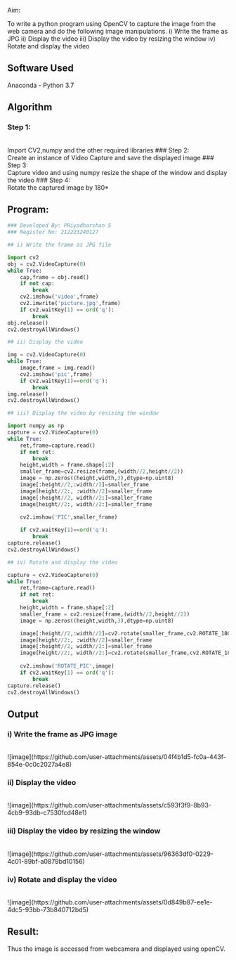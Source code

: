 
Aim:
 
To write a python program using OpenCV to capture the image from the web camera and do the following image manipulations.
i) Write the frame as JPG 
ii) Display the video 
iii) Display the video by resizing the window
iv) Rotate and display the video

## Software Used
Anaconda - Python 3.7
## Algorithm
### Step 1:
<br>
Import CV2,numpy and the other required libraries
### Step 2:
<br>
Create an instance of Video Capture and save the displayed image
### Step 3:
<br>
Capture video and using numpy resize the shape of the window and display the video
### Step 4:
<br>
Rotate the captured image by 180*

## Program:
``` Python
### Developed By: PRiyadharshan S
### Register No: 212223240127

## i) Write the frame as JPG file

import cv2
obj = cv2.VideoCapture(0)
while True:
    cap,frame = obj.read()
    if not cap:
        break
    cv2.imshow('video',frame)
    cv2.imwrite('picture.jpg',frame)
    if cv2.waitKey(1) == ord('q'):
        break
obj.release()
cv2.destroyAllWindows()

## ii) Display the video

img = cv2.VideoCapture(0)
while True:
    image,frame = img.read()
    cv2.imshow('pic',frame) 
    if cv2.waitKey(1)==ord('q'):
        break
img.release()
cv2.destroyAllWindows()

## iii) Display the video by resizing the window

import numpy as np
capture = cv2.VideoCapture(0)
while True:
    ret,frame=capture.read()
    if not ret:
        break
    height,width = frame.shape[:2]
    smaller_frame=cv2.resize(frame,(width//2,height//2))
    image = np.zeros((height,width,3),dtype=np.uint8)
    image[:height//2,:width//2]=smaller_frame
    image[height//2:, :width//2]=smaller_frame
    image[:height//2, width//2:]=smaller_frame
    image[height//2:, width//2:]=smaller_frame

    cv2.imshow('PIC',smaller_frame)
    
    if cv2.waitKey(1)==ord('q'):
        break
capture.release()
cv2.destroyAllWindows()

## iv) Rotate and display the video

capture = cv2.VideoCapture(0)
while True:
    ret,frame=capture.read()
    if not ret:
        break
    height,width = frame.shape[:2]
    smaller_frame = cv2.resize(frame,(width//2,height//2))
    image = np.zeros((height,width,3),dtype=np.uint8)

    image[:height//2,:width//2]=cv2.rotate(smaller_frame,cv2.ROTATE_180)
    image[height//2:, :width//2]=smaller_frame
    image[:height//2, width//2:]=smaller_frame
    image[height//2:, width//2:]=cv2.rotate(smaller_frame,cv2.ROTATE_180)
    
    cv2.imshow('ROTATE_PIC',image)
    if cv2.waitKey(1) == ord('q'):
        break
capture.release()
cv2.destroyAllWindows()

```
## Output

### i) Write the frame as JPG image
</br>
![image](https://github.com/user-attachments/assets/04f4b1d5-fc0a-443f-854e-0c0c2027a4e8)
</br>

### ii) Display the video
</br>
![image](https://github.com/user-attachments/assets/c593f3f9-8b93-4cb9-93db-c7530fcd48e1)
</br>

### iii) Display the video by resizing the window
</br>
![image](https://github.com/user-attachments/assets/96363df0-0229-4c01-89bf-a0879bd10156)
</br>

### iv) Rotate and display the video
</br>
![image](https://github.com/user-attachments/assets/0d849b87-ee1e-4dc5-93bb-73b840712bd5)
</br>

## Result:
Thus the image is accessed from webcamera and displayed using openCV.

